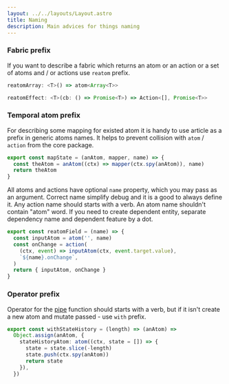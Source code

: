 ```yaml
---
layout: ../../layouts/Layout.astro
title: Naming
description: Main advices for things naming
---
```


### Fabric prefix

If you want to describe a fabric which returns an atom or an action or a set of atoms and / or actions use `reatom` prefix.

```ts
reatomArray: <T>() => atom<Array<T>>
```

```ts
reatomEffect: <T>(cb: () => Promise<T>) => Action<[], Promise<T>>
```

### Temporal atom prefix

For describing some mapping for existed atom it is handy to use article as a prefix in generic atoms names. It helps to prevent collision with `atom` / `action` from the core package.

```ts
export const mapState = (anAtom, mapper, name) => {
  const theAtom = anAtom((ctx) => mapper(ctx.spy(anAtom)), name)
  return theAtom
}
```

All atoms and actions have optional `name` property, which you may pass as an argument. Correct name simplify debug and it is a good to always define it. Any action name should starts with a verb. An atom name shouldn't contain "atom" word. If you need to create dependent entity, separate dependency name and dependent feature by a dot.

```ts
export const reatomField = (name) => {
  const inputAtom = atom('', name)
  const onChange = action(
    (ctx, event) => inputAtom(ctx, event.target.value),
    `${name}.onChange`,
  )
  return { inputAtom, onChange }
}
```

### Operator prefix

Operator for the [pipe](/packages/core#pipe-api) function should starts with a verb, but if it isn't create a new atom and mutate passed - use `with` prefix.

```ts
export const withStateHistory = (length) => (anAtom) =>
  Object.assign(anAtom, {
    stateHistoryAtom: atom((ctx, state = []) => {
      state = state.slice(-length)
      state.push(ctx.spy(anAtom))
      return state
    }),
  })
```
